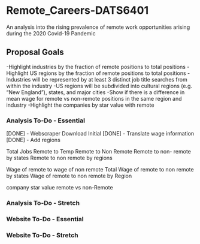 # Remote_Careers-DATS6401
An analysis into the rising prevalence of remote work opportunities arising during the 2020 Covid-19 Pandemic

## Proposal Goals

-Highlight industries by the fraction of remote positions to total positions
-Highlight  US regions by the fraction of remote positions to total positions
-Industries will be represented by at least 3 distinct job title searches from within the industry
-US regions will be subdivided into cultural regions (e.g. “New England”), states, and major cities
-Show if there is a difference in mean wage for remote vs non-remote positions in the same region and industry
-Highlight the companies by star value with remote

### Analysis To-Do - Essential

[DONE] - Webscraper Download Initial
[DONE] - Translate wage information
[DONE] - Add regions

Total Jobs Remote to Temp Remote to Non Remote
Remote to non- remote by states
Remote to non remote by regions

Wage of remote to wage of non remote Total
Wage of remote to non remote by states
Wage of remote to non remote by Region

company star value remote vs non-Remote


### Analysis To-Do - Stretch





### Website To-Do - Essential




### Website To-Do - Stretch
